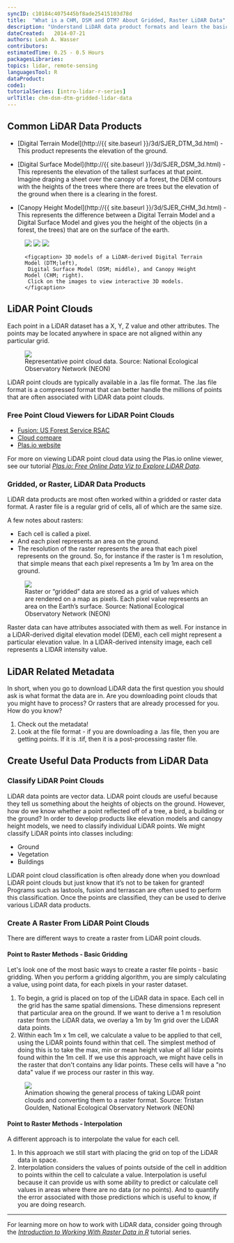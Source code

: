 ```yaml
---
syncID: c10184c4075445bf8ade25415103d78d
title:  "What is a CHM, DSM and DTM? About Gridded, Raster LiDAR Data"
description: "Understand LiDAR data product formats and learn the basics of how a LiDAR data are processed."
dateCreated:   2014-07-21 
authors: Leah A. Wasser
contributors:
estimatedTime: 0.25 - 0.5 Hours
packagesLibraries:
topics: lidar, remote-sensing
languagesTool: R
dataProduct:
code1:
tutorialSeries: [intro-lidar-r-series]
urlTitle: chm-dsm-dtm-gridded-lidar-data
---
```



## Common LiDAR Data Products

* [Digital Terrain Model](http://{{ site.baseurl }}/3d/SJER_DTM_3d.html) - This 
product represents the elevation of the ground.
* [Digital Surface Model](http://{{ site.baseurl }}/3d/SJER_DSM_3d.html) - This 
represents the elevation of the tallest surfaces at that point. Imagine draping 
a sheet over the canopy of a forest, the DEM contours with the heights of the 
trees where there are trees but the elevation of the ground when there is a 
clearing in the forest.

* [Canopy Height Model](http://{{ site.baseurl }}/3d/SJER_CHM_3d.html) - This 
represents the difference between a Digital Terrain Model and a Digital Surface 
Model and gives you the height of the objects (in a forest, the trees) that are 
on the surface of the earth.

<figure class="third">
    <a href="http://{{ site.baseurl }}/3d/SJER_DTM_3d.html"><img src="{{ site.baseurl }}/images/lidar/dem.png"></a>
    <a href="http://{{ site.baseurl }}/3d/SJER_DSM_3d.html"><img src="{{ site.baseurl }}/images/lidar/dsm.png"></a>
    <a href="http://{{ site.baseurl }}/3d/SJER_CHM_3d.html" target="_blank"><img src="{{ site.baseurl }}/images/lidar/chm.png"></a>
    
    <figcaption> 3D models of a LiDAR-derived Digital Terrain Model (DTM;left), 
     Digital Surface Model (DSM; middle), and Canopy Height Model (CHM; right). 
     Click on the images to view interactive 3D models. </figcaption>
</figure>


## LiDAR Point Clouds 
Each point in a LiDAR dataset has a X, Y, Z value and other attributes. The 
points may be located anywhere in space are not aligned within any particular 
grid.

 <figure>
	<a href="{{ site.baseurl }}/images/lidar/Lidar_points.png">
	<img src="{{ site.baseurl }}/images/lidar/Lidar_points.png"></a>
	<figcaption> Representative point cloud data. Source: National Ecological 
	Observatory Network (NEON)  
	</figcaption>
</figure>

LiDAR point clouds are typically available in a .las file format. The .las file 
format is a compressed format that can better handle the millions of points that 
are often associated with LiDAR data point clouds.

### Free Point Cloud Viewers for LiDAR Point Clouds
- [Fusion: US Forest Service RSAC](http://www.fs.fed.us/eng/rsac/fusion/)
- [Cloud compare](http://www.danielgm.net/cc/)
- [Plas.io website](http://plas.io) 

For more on viewing LiDAR point cloud data using the Plas.io online
viewer, see our tutorial 
<a href="{{ site.baseurl }}/plasio-view-pointclouds" target="_blank"> *Plas.io: Free Online Data Viz to Explore LiDAR Data*</a>. 


### Gridded, or Raster, LiDAR Data Products
LiDAR data products are most often worked within a gridded or raster data format. 
A raster file is a regular grid of cells, all of which are the same size. 

A few notes about rasters:  

*  Each cell is called a pixel. 
*  And each pixel represents an area on the ground. 
*  The resolution of the raster represents the area that each pixel represents 
on the ground. So, for instance if the raster is 1 m resolution, that simple 
means that each pixel represents a 1m by 1m area on the ground.


 <figure>
	<a href="{{ site.baseurl }}/images/dc-spatial-raster/raster_concept.png">
	<img src="{{ site.baseurl }}/images/dc-spatial-raster/raster_concept.png"></a>
	<figcaption> Raster or “gridded” data are stored as a grid of values which 
	are rendered on a map as pixels. Each pixel value represents an area on the 
	Earth’s surface.  Source: National Ecological Observatory Network (NEON)  
	</figcaption>
</figure>


Raster data can have attributes associated with them as well. For instance in a 
LiDAR-derived digital elevation model (DEM), each cell might represent a 
particular elevation value. In a LIDAR-derived intensity image, each cell 
represents a LIDAR intensity value.

## LiDAR Related Metadata
In short, when you go to download LiDAR data the first question you should ask 
is what format the data are in. Are you downloading point clouds that you might 
have to process? Or rasters that are already processed for you. How do you know?

1. Check out the metadata! 
2. Look at the file format - if you are downloading a .las file, then you are 
getting points. If it is .tif, then it is a post-processing raster file. 

## Create Useful Data Products from LiDAR Data

### Classify LiDAR Point Clouds

LiDAR data points are vector data. LiDAR point clouds are useful because they 
tell us something about the heights of objects on the ground. However, how do 
we know whether a point reflected off of a tree, a bird, a building or the 
ground? In order to develop products like elevation models and canopy height 
models, we need to classify individual LiDAR points. We might classify LiDAR 
points into classes including:

* Ground
* Vegetation
* Buildings

LiDAR point cloud classification is often already done when you download LiDAR 
point clouds but just know that it’s not to be taken for granted! Programs such 
as lastools, fusion and terrascan are often used to perform this classification. 
Once the points are classified, they can be used to derive various LiDAR data 
products. 


### Create A Raster From LiDAR Point Clouds
There are different ways to create a raster from LiDAR point clouds. 

#### Point to Raster Methods - Basic Gridding
Let's look one of the most basic ways to create a raster file points - basic gridding. 
When you perform a gridding algorithm, you are simply calculating a value, using 
point data, for each pixels in your raster dataset. 

1. To begin, a grid is placed on top of the LiDAR data in space. Each cell in 
the grid has the same spatial dimensions. These dimensions represent that 
particular area on the ground. If we want to derive a 1 m resolution raster 
from the LiDAR data, we overlay a 1m by 1m grid over the LiDAR data points. 
2. Within each 1m x 1m cell, we calculate a value to be applied to that cell, 
using the LiDAR points found within that cell. The simplest method of doing this
is to take the max, min or mean height value of all lidar points found within 
the 1m cell. If we use this approach, we might have cells in the raster that 
don't contains any lidar points. These cells will have a "no data" value if we 
process our raster in this way. 

<figure>
    <a href="http://{{ site.baseurl }}/gridding-interpolation-spatial-data-gif">
    <img src="{{ site.baseurl }}/images/lidar/gridding.gif"></a>
    <figcaption> Animation showing the general process of taking LiDAR point 
    clouds and converting them to a raster format. 
    Source: Tristan Goulden, National Ecological Observatory Network (NEON)  
	</figcaption>
</figure>

#### Point to Raster Methods - Interpolation

A different approach is to interpolate the value for each cell. 

1. In this approach we still start with placing the grid on top of the LiDAR 
data in space. 
2. Interpolation considers the values of points outside of the cell in addition
to points within the cell to calculate a value. Interpolation is useful because 
it can provide us with some ability to predict or calculate cell values in areas 
where there are no data (or no points). And to quantify the error associated with those 
predictions which is useful to know, if you are doing research. 


***

For learning more on how to work with LiDAR data, consider going through the 
<a href="{{ site.baseurl }}/tutorial-series/raster-data-series/" target="_blank">*Introduction to Working With Raster Data in R*</a>
tutorial series.  
